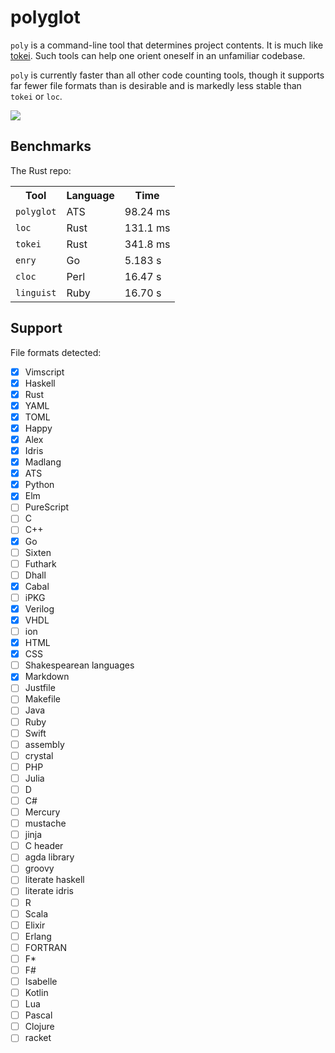 # polyglot

`poly` is a command-line tool that determines project contents. It is much
like [tokei](https://github.com/Aaronepower/tokei). Such tools can help one
orient oneself in an unfamiliar codebase.

`poly` is currently faster than all other code counting tools, though it
supports far fewer file formats than is desirable and is markedly less stable than
`tokei` or `loc`.

<img src=https://github.com/vmchale/polyglot/raw/master/screenshot.png>

## Benchmarks

The Rust repo:

<table>
  <tr>
    <th>Tool</th>
    <th>Language</th>
    <th>Time</th>
  </tr>
  <tr>
    <td><code>polyglot</code></td>
    <td>ATS</td>
    <td>98.24 ms</td>
  </tr>
  <tr>
    <td><code>loc</code></td>
    <td>Rust</td>
    <td>131.1 ms</td>
  </tr>
  <tr>
    <td><code>tokei</code></td>
    <td>Rust</td>
    <td>341.8 ms</td>
  </tr>
  <tr>
    <td><code>enry</code></td>
    <td>Go</td>
    <td>5.183 s</td>
  </tr>
  <tr>
    <td><code>cloc</code></td>
    <td>Perl</td>
    <td>16.47 s</td>
  </tr>
  <tr>
    <td><code>linguist</code></td>
    <td>Ruby</td>
    <td>16.70 s</td>
  </tr>
</table>

## Support

File formats detected:
  - [x] Vimscript
  - [x] Haskell
  - [x] Rust
  - [x] YAML
  - [x] TOML
  - [x] Happy
  - [x] Alex
  - [x] Idris
  - [x] Madlang
  - [x] ATS
  - [x] Python
  - [x] Elm
  - [ ] PureScript
  - [ ] C
  - [ ] C++
  - [x] Go
  - [ ] Sixten
  - [ ] Futhark
  - [ ] Dhall
  - [x] Cabal
  - [ ] iPKG
  - [x] Verilog
  - [x] VHDL
  - [ ] ion
  - [x] HTML
  - [x] CSS
  - [ ] Shakespearean languages
  - [x] Markdown
  - [ ] Justfile
  - [ ] Makefile
  - [ ] Java
  - [ ] Ruby
  - [ ] Swift
  - [ ] assembly
  - [ ] crystal
  - [ ] PHP
  - [ ] Julia
  - [ ] D
  - [ ] C#
  - [ ] Mercury
  - [ ] mustache
  - [ ] jinja
  - [ ] C header
  - [ ] agda library
  - [ ] groovy
  - [ ] literate haskell
  - [ ] literate idris
  - [ ] R
  - [ ] Scala
  - [ ] Elixir
  - [ ] Erlang
  - [ ] FORTRAN
  - [ ] F\*
  - [ ] F#
  - [ ] Isabelle
  - [ ] Kotlin
  - [ ] Lua
  - [ ] Pascal
  - [ ] Clojure
  - [ ] racket
